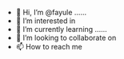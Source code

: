 - 👋 Hi, I’m @fayule ......
- 👀 I’m interested in 
- 🌱 I’m currently learning ......
- 💞️ I’m looking to collaborate on 
- 📫 How to reach me 

<!---
fayule/fayule is a ✨ special ✨ repository because its `README.md` (this file) appears on your GitHub profile.
You can click the Preview link to take a look at your changes.
--->
